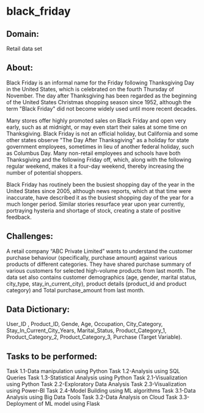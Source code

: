 # black_friday

## Domain:
Retail data set


## About:
Black Friday is an informal name for the Friday following Thanksgiving Day in the United States, which is celebrated on the fourth Thursday of November. The day after Thanksgiving has been regarded as the beginning of the United States Christmas shopping season since 1952, although the term "Black Friday" did not become widely used until more recent decades.

Many stores offer highly promoted sales on Black Friday and open very early, such as at midnight, or may even start their sales at some time on Thanksgiving. Black Friday is not an official holiday, but California and some other states observe "The Day After Thanksgiving" as a holiday for state government employees, sometimes in lieu of another federal holiday, such as Columbus Day. Many non-retail employees and schools have both Thanksgiving and the following Friday off, which, along with the following regular weekend, makes it a four-day weekend, thereby increasing the number of potential shoppers.

Black Friday has routinely been the busiest shopping day of the year in the United States since 2005, although news reports, which at that time were inaccurate, have described it as the busiest shopping day of the year for a much longer period. Similar stories resurface year upon year currently, portraying hysteria and shortage of stock, creating a state of positive feedback.

## Challenges:
A retail company “ABC Private Limited” wants to understand the customer purchase behaviour (specifically, purchase amount) against various products of different categories. They have shared purchase summary of various customers for selected high-volume products from last month.
The data set also contains customer demographics (age, gender, marital status, city_type, stay_in_current_city), product details (product_id and product category) and Total purchase_amount from last month.



## Data Dictionary:

User_ID , Product_ID, Gende, Age, Occupation, City_Category, Stay_In_Current_City_Years, Marital_Status, Product_Category_1, Product_Category_2, Product_Category_3, Purchase	  (Target Variable).

## Tasks to be performed:

Task 1.1-Data manipulation using Python
Task 1.2-Analysis using SQL Queries 
Task 1.3-Statistical Analysis using Python 
Task 2.1-Visualization using Python
Task 2.2-Exploratory Data Analysis
Task 2.3-Visualization using Power-BI
Task 2.4-Model Building using ML algorithms
Task 3.1-Data Analysis using Big Data Tools
Task 3.2-Data Analysis on Cloud
Task 3.3-Deployment of ML model using Flask




